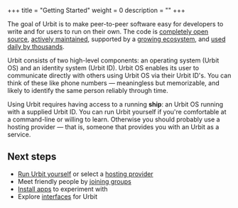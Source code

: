 +++
title = "Getting Started"
weight = 0
description = ""
+++

The goal of Urbit is to make peer-to-peer software easy for developers to write
and for users to run on their own. The code is [completely open
source](https://github.com/urbit), [actively
maintained](https://github.com/urbit/urbit/graphs/code-frequency), supported by
a [growing ecosystem](https://urbit.org/ecosystem), and [used daily by
thousands](https://network.urbit.org).

Urbit consists of two high-level components: an operating
system (Urbit OS) and an identity system (Urbit ID). Urbit OS enables its user to communicate directly with others using Urbit OS via their Urbit ID's. You can think of these like phone numbers &mdash; meaningless
but memorizable, and likely to identify the same person reliably through time.

Using Urbit requires having access to a running **ship**: an Urbit OS running
with a supplied Urbit ID. You can run Urbit yourself if you're comfortable at a
command-line or willing to learn. Otherwise you should probably use a hosting
provider &mdash; that is, someone that provides you with an Urbit as a service.

## Next steps

- [Run Urbit yourself](/manual/getting-started/self-host) or select a [hosting provider](/manual/getting-started/hosted)
- Meet friendly people by [joining groups](/manual/getting-started/joining-groups)
- [Install apps](/manual/getting-started/installing-applications) to experiment with
- Explore [interfaces](/manual/getting-started/interfaces) for Urbit

